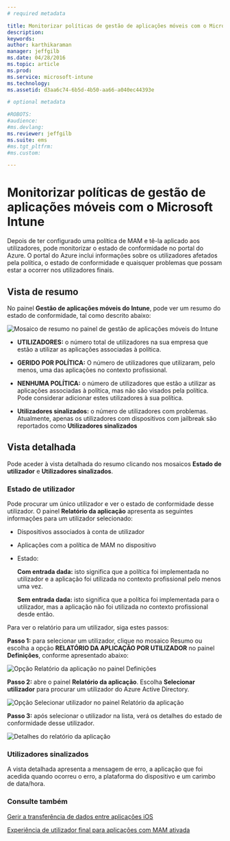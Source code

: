 ```yaml
---
# required metadata

title: Monitorizar políticas de gestão de aplicações móveis com o Microsoft Intune | Microsoft Intune
description:
keywords:
author: karthikaraman
manager: jeffgilb
ms.date: 04/28/2016
ms.topic: article
ms.prod:
ms.service: microsoft-intune
ms.technology:
ms.assetid: d3aa6c74-6b5d-4b50-aa66-a040ec44393e

# optional metadata

#ROBOTS:
#audience:
#ms.devlang:
ms.reviewer: jeffgilb
ms.suite: ems
#ms.tgt_pltfrm:
#ms.custom:

---
```


# Monitorizar políticas de gestão de aplicações móveis com o Microsoft Intune
Depois de ter configurado uma política de MAM e tê-la aplicado aos utilizadores, pode monitorizar o estado de conformidade no portal do Azure. O portal do Azure inclui informações sobre os utilizadores afetados pela política, o estado de conformidade e quaisquer problemas que possam estar a ocorrer nos utilizadores finais.
## Vista de resumo
No painel **Gestão de aplicações móveis do Intune**, pode ver um resumo do estado de conformidade, tal como descrito abaixo:


![Mosaico de resumo no painel de gestão de aplicações móveis do Intune](../media/mam-azure-portal-user-status-summary.png)

-   **UTILIZADORES:** o número total de utilizadores na sua empresa que estão a utilizar as aplicações associadas à política.

-   **GERIDO POR POLÍTICA:** O número de utilizadores que utilizaram, pelo menos, uma das aplicações no contexto profissional.

-   **NENHUMA POLÍTICA:** o número de utilizadores que estão a utilizar as aplicações associadas à política, mas não são visados pela política.  Pode considerar adicionar estes utilizadores à sua política.

- **Utilizadores sinalizados:** o número de utilizadores com problemas. Atualmente, apenas os utilizadores com dispositivos com jailbreak são reportados como **Utilizadores sinalizados**


## Vista detalhada
Pode aceder à vista detalhada do resumo clicando nos mosaicos **Estado de utilizador** e **Utilizadores sinalizados**.

### Estado de utilizador
Pode procurar um único utilizador e ver o estado de conformidade desse utilizador. O painel **Relatório da aplicação** apresenta as seguintes informações para um utilizador selecionado:
- Dispositivos associados à conta de utilizador
- Aplicações com a política de MAM no dispositivo
- Estado:

  **Com entrada dada:** isto significa que a política foi implementada no utilizador e a aplicação foi utilizada no contexto profissional pelo menos uma vez.

  **Sem entrada dada:** isto significa que a política foi implementada para o utilizador, mas a aplicação não foi utilizada no contexto profissional desde então.

Para ver o relatório para um utilizador, siga estes passos:

**Passo 1:** para selecionar um utilizador, clique no mosaico Resumo ou escolha a opção **RELATÓRIO DA APLICAÇÃO POR UTILIZADOR** no painel **Definições**, conforme apresentado abaixo:

![Opção Relatório da aplicação no painel Definições](../media/mam-azure-portal-app-reporting-by-user-settings-blade.png)

**Passo 2:** abre o painel **Relatório da aplicação**. Escolha **Selecionar utilizador** para procurar um utilizador do Azure Active Directory.

![Opção Selecionar utilizador no painel Relatório da aplicação](../media/mam-azure-portal-app-reporting-select-user.png)

**Passo 3:** após selecionar o utilizador na lista, verá os detalhes do estado de conformidade desse utilizador.

![Detalhes do relatório da aplicação](../media/mam-azure-portal-app-reporting-by-user.png)
### Utilizadores sinalizados
A vista detalhada apresenta a mensagem de erro, a aplicação que foi acedida quando ocorreu o erro, a plataforma do dispositivo e um carimbo de data/hora.  

### Consulte também
[Gerir a transferência de dados entre aplicações iOS](manage-data-transfer-between-ios-apps-with-microsoft-intune.md)

[Experiência de utilizador final para aplicações com MAM ativada](end-user-experience-for-mam-enabled-apps-with-microsoft-intune.md)


<!--HONumber=May16_HO2-->


